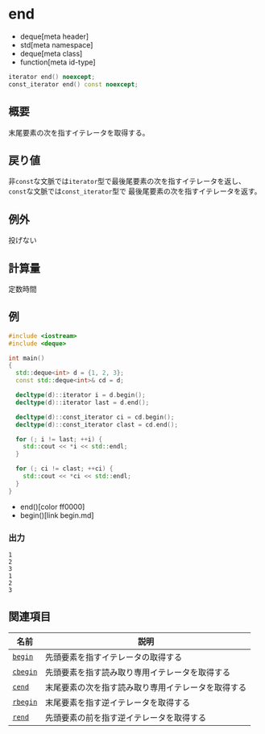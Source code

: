 # end
* deque[meta header]
* std[meta namespace]
* deque[meta class]
* function[meta id-type]

```cpp
iterator end() noexcept;
const_iterator end() const noexcept;
```

## 概要
末尾要素の次を指すイテレータを取得する。


## 戻り値
非`const`な文脈では`iterator`型で最後尾要素の次を指すイテレータを返し、
`const`な文脈では`const_iterator`型で 最後尾要素の次を指すイテレータを返す。


## 例外
投げない


## 計算量
定数時間


## 例
```cpp example
#include <iostream>
#include <deque>

int main()
{
  std::deque<int> d = {1, 2, 3};
  const std::deque<int>& cd = d;

  decltype(d)::iterator i = d.begin();
  decltype(d)::iterator last = d.end();

  decltype(d)::const_iterator ci = cd.begin();
  decltype(d)::const_iterator clast = cd.end();

  for (; i != last; ++i) {
    std::cout << *i << std::endl;
  }

  for (; ci != clast; ++ci) {
    std::cout << *ci << std::endl;
  }
}
```
* end()[color ff0000]
* begin()[link begin.md]

### 出力
```
1
2
3
1
2
3
```

## 関連項目

| 名前 | 説明 |
|-------------------------|----------------------------------------------------|
| [`begin`](begin.md)   | 先頭要素を指すイテレータの取得する |
| [`cbegin`](cbegin.md) | 先頭要素を指す読み取り専用イテレータを取得する |
| [`cend`](cend.md)     | 末尾要素の次を指す読み取り専用イテレータを取得する |
| [`rbegin`](rbegin.md) | 末尾要素を指す逆イテレータを取得する |
| [`rend`](rend.md)     | 先頭要素の前を指す逆イテレータを取得する |


